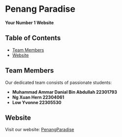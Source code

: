 # Penang Paradise

**Your Number 1 Website**

## Table of Contents
- [Team Members](#team-members)
- [Website](#website)

## Team Members
Our dedicated team consists of passionate students:
- **Muhammad Ammar Danial Bin Abdullah 22301793**
- **Ng Xuan Hern 22304061**
- **Low Yvonne 22305530**

## Website
Visit our website: [PenangParadise](https://a2-penang-paradise.vercel.app/)
